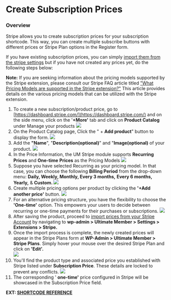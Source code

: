 ---
---
# Create Subscription Prices
### <strong>Overview</strong>

 Stripe allows you to create subscription prices for your subscription shortcode. This way, you can create multiple subscribe buttons with different prices or Stripe Plan options in the Register form.

 If you have existing subscription prices, you can simply  [import them from the stripe settings](/docs-v3/um-stripe/article/1846-import-existing-subscription-prices-from-your-stripe-account)  but if you have not created any prices yet, do the following steps below:

<strong>Note:</strong> If you are seeking information about the pricing models supported by the Stripe extension, please consult our Stripe FAQ article titled  ["What Pricing Models are supported in the Stripe extension?"](https://secure.helpscout.net/docs/561c9e86c697916fa4a83eb9/article/6523e5cf17267470d391679b/)  This article provides details on the various pricing models that can be utilized with the Stripe extension.

1. To create a new subscription/product price, go to  [https://dashboard.stripe.com/](https://dashboard.stripe.com/)  and on the side menu, click on the '<strong>+More'</strong> tab and click on <strong>Product Catalog</strong> under Manage your products ![](https://s3.amazonaws.com/helpscout.net/docs/assets/561c96629033600a7a36d662/images/65ba4e817507a5314cbc0c0e/file-egnNmwOvIM.png)
2. On the Product Catalog page, Click the " + <strong>Add product</strong>" button to display the form.  ![](https://s3.amazonaws.com/helpscout.net/docs/assets/561c96629033600a7a36d662/images/65ba4fea7507a5314cbc0c11/file-bP7KCBfysm.png)
3. Add the <strong>"Name</strong>", "<strong>Description(optional)</strong>" and "<strong>Image(optional)</strong> of your product<strong>.</strong> ![](https://s3.amazonaws.com/helpscout.net/docs/assets/561c96629033600a7a36d662/images/65ba7606ed989b06acd56691/file-WCfjzlMhac.png)
4. In the Price Information, the UM Stripe module supports <strong>Recurring Prices</strong> and <strong>One-time</strong> <strong>Prices</strong> as the Pricing Models ![](https://s3.amazonaws.com/helpscout.net/docs/assets/561c96629033600a7a36d662/images/65ba793d7507a5314cbc0c62/file-tMV9ENAHcp.png)
5. Suppose you have selected Recurring as your pricing model. In that case, you can choose the following  <strong>Billing Period</strong> from the drop-down menu: <strong>Daily, Weekly, Monthly, Every 3 months,</strong> <strong>Every 6 months,</strong> <strong>Yearly,</strong> &amp; <strong>Custom. ![](https://s3.amazonaws.com/helpscout.net/docs/assets/561c96629033600a7a36d662/images/65ba8804a7493b27a932f81b/file-j2mRHUuvUp.png)</strong>
6. Create multiple pricing options per product by clicking the <strong>'+Add another price'</strong> button.   ![](https://s3.amazonaws.com/helpscout.net/docs/assets/561c96629033600a7a36d662/images/65ba89a7ed989b06acd566ba/file-uRXanAH3MX.png)
7. For an alternative pricing structure, you have the flexibility to choose the <strong>'One-time'</strong> option. This empowers your users to decide between recurring or one-time payments for their purchases or subscriptions. ![](https://s3.amazonaws.com/helpscout.net/docs/assets/561c96629033600a7a36d662/images/65ba8bc3ed989b06acd566c2/file-R5um8DHFr0.png)
8. After saving the product, proceed to  [import prices from your Stripe Account](/docs-v3/um-stripe/article/1846-import-existing-subscription-prices-from-your-stripe-account)  by navigating to <strong>wp-admin &gt; Ultimate Member &gt; Settings &gt; Extensions &gt; Stripe.</strong>
9. Once the import process is complete, the newly created prices will appear in the Stripe Plans form at <strong>WP-Admin &gt; Ultimate Member &gt; Stripe Plans</strong>. Simply hover your mouse over the desired Stripe Plan and click on <strong>'Edit'.  
      ![](https://s3.amazonaws.com/helpscout.net/docs/assets/561c96629033600a7a36d662/images/65ba9389ed989b06acd566d4/file-AZiexNBIzm.png)</strong>
10. You'll find the product type and associated price you established with Stripe listed under <strong>Subscription Price</strong>. These details are locked to prevent any conflicts.  ![](https://s3.amazonaws.com/helpscout.net/docs/assets/561c96629033600a7a36d662/images/65ba968d7507a5314cbc0ca1/file-X5ztcIylse.png)
11. The corresponding ' <strong>one-time'</strong> price configured in Stripe will be showcased in the Subscription Price field.

 <strong>EXT:  [SHORTCODE REFERENCE](/docs-v3/um-stripe/article/1616-stripe-shortcodes-reference)</strong>